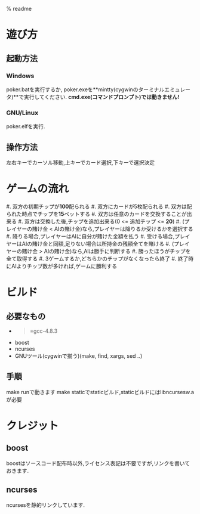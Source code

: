 % readme

# 遊び方

## 起動方法

### Windows

poker.batを実行するか,
poker.exeを**mintty(cygwinのターミナルエミュレータ)**で実行してください.
**cmd.exe(コマンドプロンプト)では動きません!**

### GNU/Linux

poker.elfを実行.

## 操作方法

左右キーでカーソル移動,上キーでカード選択,下キーで選択決定

# ゲームの流れ

#. 双方の初期チップが**100**配られる
#. 双方にカードが5枚配られる
#. 双方は配られた時点でチップを**15**ベットする
#. 双方は任意のカードを交換することが出来る
#. 双方は交換した後,チップを追加出来る(0 <= 追加チップ <= **20**)
#. (プレイヤーの賭け金 < AIの賭け金)なら,プレイヤーは降りるか受けるかを選択する
#. 降りる場合,プレイヤーはAIに自分が賭けた金額を払う
#. 受ける場合,プレイヤーはAIの賭け金と同額,足りない場合は所持金の残額全てを賭ける
#. (プレイヤーの賭け金 > AIの賭け金)なら,AIは勝手に判断する
#. 勝ったほうがチップを全て取得する
#. 3ゲームするか,どちらかのチップがなくなったら終了
#. 終了時にAIよりチップ数が多ければ,ゲームに勝利する

# ビルド

## 必要なもの

* >=gcc-4.8.3
* boost
* ncurses
* GNUツール(cygwinで揃う)(make, find, xargs, sed ..)

## 手順

make runで動きます
make staticでstaticビルド,staticビルドにはlibncursesw.aが必要

# クレジット

## boost

boostはソースコード配布時以外,ライセンス表記は不要ですが,リンクを書いておきます.

[](http://www.boost.org/users/license.html)

## ncurses

ncursesを静的リンクしています.

``` {include="ncurses_README"}
```
